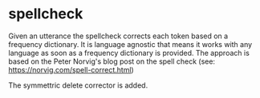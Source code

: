 # spellcheck
Given an utterance the spellcheck corrects each token based on a frequency dictionary. It is language agnostic that means it works with any language as soon as a frequency dictionary is provided. The approach is based on the Peter Norvig's blog post on the spell check (see: https://norvig.com/spell-correct.html)

The symmettric delete corrector is added.
